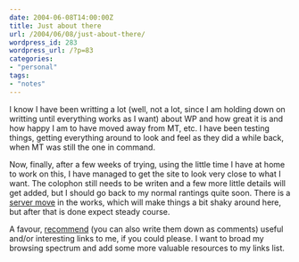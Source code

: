 ```yaml
---
date: 2004-06-08T14:00:00Z
title: Just about there
url: /2004/06/08/just-about-there/
wordpress_id: 283
wordpress_url: /?p=83
categories:
- "personal"
tags:
- "notes"
---
```

I know I have been writting a lot  (well, not a lot, since I am holding down on writting until everything works as I want) about WP and how great it is and how happy I am to have moved away from MT, etc. I have been testing things, getting everything around to look and feel as they did a while back, when MT was still the one in command.

Now, finally, after a few weeks of trying, using the little time I have at home to work on this, I have managed to get the site to look very close to what I want. The colophon still needs to be writen and a few more little details will get added, but I should go back to my normal rantings quite soon. There is a <a href="/2004/05/25/changing-servers/" title="Changing servers">server move</a> in the works, which will make things a bit shaky around here, but after that is done expect steady course.

A favour, <a href="mailto:david@collantes.us?subject=Recommending Links" title="Contact">recommend</a> (you can also write them down as comments) useful and/or interesting links to me, if you could please. I want to broad my browsing spectrum and add some more valuable resources to my links list.

